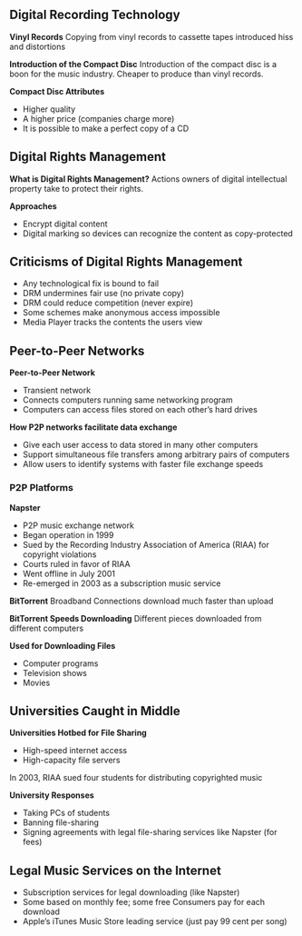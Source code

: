 ## Digital Recording Technology
**Vinyl Records**
Copying from vinyl records to cassette tapes introduced hiss and distortions

**Introduction of the Compact Disc**
Introduction of the compact disc is a boon for the music industry. Cheaper to produce than vinyl records.

**Compact Disc Attributes**
- Higher quality
- A higher price (companies charge more)
- It is possible to make a perfect copy of a CD

## Digital Rights Management
**What is Digital Rights Management?**
Actions owners of digital intellectual property take to protect their rights.

**Approaches**
- Encrypt digital content
- Digital marking so devices can recognize the content as copy-protected

## Criticisms of Digital Rights Management
- Any technological fix is bound to fail
- DRM undermines fair use (no private copy)
- DRM could reduce competition (never expire)
- Some schemes make anonymous access impossible
- Media Player tracks the contents the users view

## Peer-to-Peer Networks

**Peer-to-Peer Network**
- Transient network
- Connects computers running same networking program
- Computers can access files stored on each other’s hard drives

**How P2P networks facilitate data exchange**
- Give each user access to data stored in many other computers
- Support simultaneous file transfers among arbitrary pairs of computers
- Allow users to identify systems with faster file exchange speeds

### P2P Platforms
**Napster**
- P2P music exchange network
- Began operation in 1999
- Sued by the Recording Industry Association of America (RIAA) for copyright violations
- Courts ruled in favor of RIAA
- Went offline in July 2001
- Re-emerged in 2003 as a subscription music service

**BitTorrent**
Broadband Connections download much faster than upload

**BitTorrent Speeds Downloading**
Different pieces downloaded from different computers

**Used for Downloading Files**
- Computer programs
- Television shows
- Movies

## Universities Caught in Middle
**Universities Hotbed for File Sharing**
- High-speed internet access
- High-capacity file servers

In 2003, RIAA sued four students for distributing copyrighted music

**University Responses**
- Taking PCs of students
- Banning file-sharing
- Signing agreements with legal file-sharing services like Napster (for fees)

## Legal Music Services on the Internet
- Subscription services for legal downloading (like Napster)
- Some based on monthly fee; some free Consumers pay for each download
- Apple’s iTunes Music Store leading service (just pay 99 cent per song)